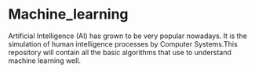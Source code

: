 # Machine_learning
Artificial Intelligence (AI) has grown to be very popular nowadays. It is the simulation of human intelligence processes by Computer Systems.This repository will contain 
all the basic algorithms that use to understand machine learning well.
